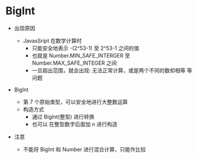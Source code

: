 # BigInt

- 出现原因

  - JavasSript 在数学计算时
    - 只能安全地表示 -(2^53-1) 至 2^53-1 之间的值
    - 也就是 Number.MIN_SAFE_INTERGER 至 Number.MAX_SAFE_INTEGER 之间
    - 一旦超出范围，就会出现: 无法正常计算，或是两个不同的数却相等 等问题

- BigInt

  - 第 7 个原始类型，可以安全地进行大整数运算
  - 构造方式
    - 通过 BigInt(整型) 进行转换
    - 也可以 在整型数字后面加 n 进行构造

- 注意
  - 不能将 BigInt 和 Number 进行混合计算，只能作比较
